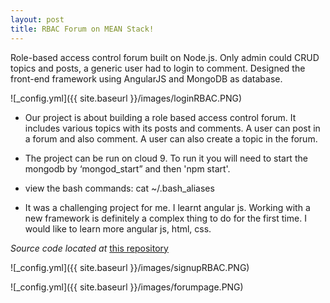 ```yaml
---
layout: post
title: RBAC Forum on MEAN Stack!
---
```



Role-based access control forum built on Node.js. Only admin could CRUD topics and posts, a generic user had to login to comment. Designed the front-end framework using AngularJS and MongoDB as database.

![_config.yml]({{ site.baseurl }}/images/loginRBAC.PNG)

* Our project is about building a role based access control forum. It includes various topics with its posts and comments. A user can post in a forum and also comment. A user can also create a topic in the forum.

* The project can be run on cloud 9. To run it you will need to start the mongodb by ‘mongod_start” and then 'npm start'.

* view the bash commands: cat ~/.bash_aliases

* It was a challenging project for me. I learnt angular js. Working with a new framework is definitely a complex thing to do for the first time. I would like to learn more angular js, html, css.

*Source code located at* [this repository](https://github.com/vdsc/mongo_forumAPI) 

![_config.yml]({{ site.baseurl }}/images/signupRBAC.PNG)

![_config.yml]({{ site.baseurl }}/images/forumpage.PNG)

